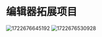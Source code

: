 # 编辑器拓展项目
![1722676645192](https://github.com/user-attachments/assets/54d27608-d8f1-4602-b21a-bf77ff361e54)
![1722676530928](https://github.com/user-attachments/assets/dd050d7b-7720-4018-83a3-2dc8156137d7)

